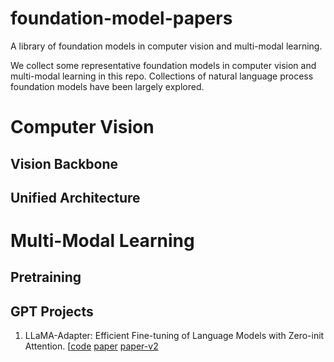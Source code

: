 # foundation-model-papers
A library of foundation models in computer vision and multi-modal learning. 

We collect some representative foundation models in computer vision and multi-modal learning in this repo. Collections of natural language process foundation models have been largely explored. 



# Computer Vision

## Vision Backbone


## Unified Architecture


# Multi-Modal Learning

## Pretraining


## GPT Projects


1. LLaMA-Adapter: Efficient Fine-tuning of Language Models with Zero-init Attention. [[code](https://github.com/ZrrSkywalker/LLaMA-Adapter) [paper](https://arxiv.org/pdf/2303.16199.pdf) [paper-v2](https://arxiv.org/pdf/2304.15010.pdf)